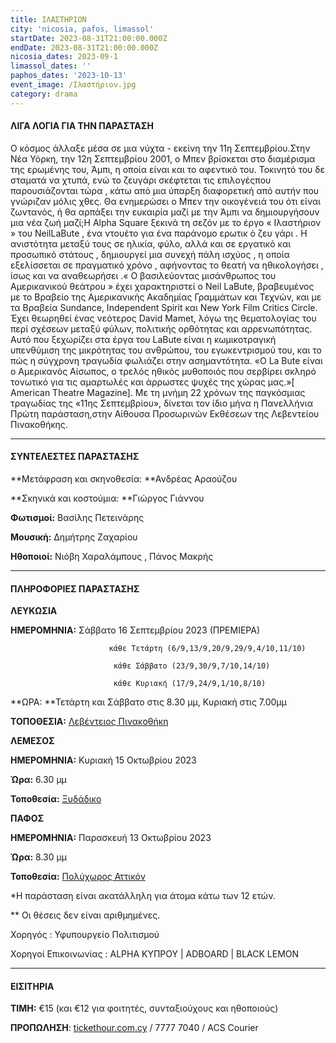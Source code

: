 ```yaml
---
title: ΙΛΑΣΤΗΡΙΟΝ
city: 'nicosia, pafos, limassol'
startDate: 2023-08-31T21:00:00.000Z
endDate: 2023-08-31T21:00:00.000Z
nicosia_dates: 2023-09-1
limassol_dates: ''
paphos_dates: '2023-10-13'
event_image: /Ιλαστήριον.jpg
category: drama
---
```


#### ΛΙΓΑ ΛΟΓΙΑ ΓΙΑ ΤΗΝ ΠΑΡΑΣΤΑΣΗ

Ο κόσμος άλλαξε μέσα σε μια νύχτα - εκείνη την 11η Σεπτεμβρίου.Στην Νέα Υόρκη,	την 12η Σεπτεμβρίου	2001, ο Μπεν βρίσκεται	στο διαμέρισμα της ερωμένης του, Άμπι, η οποία είναι και το αφεντικό του. Τοκινητό του δε σταματά να χτυπά, ενώ το ζευγάρι σκέφτεται τις επιλογέςπου παρουσιάζονται	τώρα , κάτω από μια ύπαρξη διαφορετική από αυτήν που γνώριζαν μόλις χθες. Θα ενημερώσει ο Μπεν την οικογένειά του ότι είναι ζωντανός,	ή θα αρπάξει	την ευκαιρία	μαζί με την Άμπι να δημιουργήσουν μια νέα ζωή μαζί;H Alpha Square	ξεκινά τη σεζόν με το έργο « Ιλαστήριον	» του NeilLaBute , ένα ντουέτο	για ένα	παράνομο ερωτικ	ό ζευ γάρι . Η ανιστότητα μεταξύ	τους σε ηλικία,	φύλο, αλλά και σε εργατικό	και προσωπικό στάτους	, δημιουργεί	μια συνεχή	πάλη ισχύος , η οποία εξελίσσεται	σε πραγματικό χρόνο	, αφήνοντας το θεατή να ηθικολογήσει	, ίσως και να αναθεωρήσει	.« Ο βασιλεύοντας	μισάνθρωπος	του Αμερικανικού	θεάτρου	» έχει χαρακτηριστεί	ο Neil LaBute,	βραβευμένος	με το Βραβείο	της Αμερικανικής	Ακαδημίας	Γραμμάτων	και Τεχνών,	και με τα Βραβεία Sundance,	Independent	Spirit και New York Film Critics Circle. Έχει θεωρηθεί ένας νεότερος David Mamet, λόγω της θεματολογίας του περί σχέσεων μεταξύ φύλων, πολιτικής ορθότητας και αρρενωπότητας. Αυτό που ξεχωρίζει στα έργα του LaBute είναι η	κωμικοτραγική	υπενθύμιση της μικρότητας του ανθρώπου, του εγωκεντρισμού του, και	το πώς η σύγχρονη τραγωδία φωλιάζει στην ασημαντότητα.	«Ο La Bute είναι ο Αμερικανός Αίσωπος, ο τρελός ηθικός μυθοποιός που σερβίρει σκληρό τονωτικό	για τις αμαρτωλές	και άρρωστες	ψυχές της χώρας	μας.»\[ American	Theatre	Magazine]. Με τη μνήμη	22 χρόνων	της παγκόσμιας	τραγωδίας	της «11ης Σεπτεμβρίου», δίνεται τον ίδιο μήνα η Πανελλήνια Πρώτη παράσταση,στην Αίθουσα	Προσωρινών	Εκθέσεων	της Λεβεντείου	Πινακοθήκης.

***

#### ΣΥΝΤΕΛΕΣΤΕΣ ΠΑΡΑΣΤΑΣΗΣ

\*\*Μετάφραση και σκηνοθεσία: \*\*Ανδρέας Αραούζου

\*\*Σκηνικά και κοστούμια: \*\*Γιώργος Γιάννου

**Φωτισμοί:** Βασίλης Πετεινάρης

**Μουσική:** Δημήτρης Ζαχαρίου

**Ηθοποιοί:** Νιόβη Χαραλάμπους , Πάνος Μακρής

***

#### ΠΛΗΡΟΦΟΡΙΕΣ ΠΑΡΑΣΤΑΣΗΣ

**ΛΕΥΚΩΣΙΑ**

**ΗΜΕΡΟΜΗΝΙΑ:** Σάββατο 16 Σεπτεμβρίου 2023 (ΠΡΕΜΙΕΡΑ)

```
                      κάθε Τετάρτη (6/9,13/9,20/9,29/9,4/10,11/10)

                       κάθε Σάββατο (23/9,30/9,7/10,14/10)

                       κάθε Κυριακή (17/9,24/9,1/10,8/10)
```

\*\*ΩΡΑ: \*\*Τετάρτη και Σάββατο στις 8.30 μμ, Κυριακή στις 7.00μμ

**ΤΟΠΟΘΕΣΙΑ:** [Λεβέντειος Πινακοθήκη](https://www.google.com/maps/place/A.+G.+Leventis+Gallery/@35.1693794,33.3557334,17z/data=!3m1!4b1!4m6!3m5!1s0x14de1750c7736f87:0x20e4977b50ce11ac!8m2!3d35.169375!4d33.3583083!16s%2Fm%2F0105r3kh?entry=ttu)

**ΛΕΜΕΣΟΣ**

**ΗΜΕΡΟΜΗΝΙΑ:** Κυριακή 15 Οκτωβρίου 2023

**Ώρα:** 6.30 μμ

**Τοποθεσία:** [Ξυδάδικο](https://www.google.com/maps/place/Vinegar+Factory+%7C+%CE%9E%CF%85%CE%B4%CE%AC%CE%B4%CE%B9%CE%BA%CE%BF/@34.6732254,33.0435836,15z/data=!4m6!3m5!1s0x14e73302e71e32e5:0x8b9d9b1e08087b59!8m2!3d34.6732254!4d33.0435836!16s%2Fg%2F11gd39kgbx?entry=ttu)

**ΠΑΦΟΣ**

**ΗΜΕΡΟΜΗΝΙΑ:** Παρασκευή 13 Οκτωβρίου 2023

**Ώρα:** 8.30 μμ

**Τοποθεσία:** [Πολύχωρος Αττικόν](https://www.google.com/maps/place/Attikon+Multicultural+Space/@34.7765988,32.4175228,17z/data=!3m1!4b1!4m6!3m5!1s0x14e706f4e02d643b:0x4a7ebdc27b1f7cd!8m2!3d34.7765945!4d32.4223937!16s%2Fg%2F11g6975djv?entry=ttu)

\*Η παράσταση είναι ακατάλληλη για άτομα κάτω των 12 ετών.

\*\* Οι θέσεις δεν είναι αριθμημένες.

Χορηγός :	Υφυπουργείο Πολιτισμού

Χορηγοί Επικοινωνίας	: ALPHA ΚΥΠΡΟΥ | ADBOARD	| BLACK LEMON

***

#### ΕΙΣΙΤΗΡΙΑ

**ΤΙΜΗ:** €15 (και €12 για φοιτητές, συνταξιούχους και ηθοποιούς)

**ΠΡΟΠΩΛΗΣΗ**: [tickethour.com.cy](https://shop.tickethour.com/showEventInformation.html?idEvent=4338) / 7777 7040 /	ACS Courier
